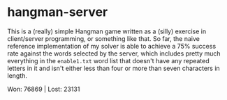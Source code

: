 # hangman-server
This is a (really) simple Hangman game written as a (silly) exercise in client/server programming, or something like that. So far, the naive reference implementation of my solver is able to achieve a 75% success rate against the words selected by the server, which includes pretty much everything in the `enable1.txt` word list that doesn't have any repeated letters in it and isn't either less than four or more than seven characters in length.

Won: 76869 | Lost: 23131